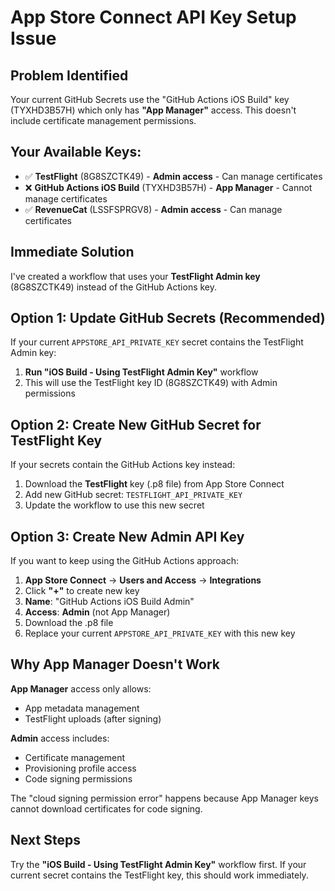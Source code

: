 # App Store Connect API Key Setup Issue

## Problem Identified
Your current GitHub Secrets use the "GitHub Actions iOS Build" key (TYXHD3B57H) which only has **"App Manager"** access. This doesn't include certificate management permissions.

## Your Available Keys:
- ✅ **TestFlight** (8G8SZCTK49) - **Admin access** - Can manage certificates
- ❌ **GitHub Actions iOS Build** (TYXHD3B57H) - **App Manager** - Cannot manage certificates  
- ✅ **RevenueCat** (LSSFSPRGV8) - **Admin access** - Can manage certificates

## Immediate Solution
I've created a workflow that uses your **TestFlight Admin key** (8G8SZCTK49) instead of the GitHub Actions key.

## Option 1: Update GitHub Secrets (Recommended)
If your current `APPSTORE_API_PRIVATE_KEY` secret contains the TestFlight Admin key:
1. **Run "iOS Build - Using TestFlight Admin Key"** workflow
2. This will use the TestFlight key ID (8G8SZCTK49) with Admin permissions

## Option 2: Create New GitHub Secret for TestFlight Key
If your secrets contain the GitHub Actions key instead:
1. Download the **TestFlight** key (.p8 file) from App Store Connect
2. Add new GitHub secret: `TESTFLIGHT_API_PRIVATE_KEY`
3. Update the workflow to use this new secret

## Option 3: Create New Admin API Key
If you want to keep using the GitHub Actions approach:
1. **App Store Connect** → **Users and Access** → **Integrations**
2. Click **"+"** to create new key
3. **Name**: "GitHub Actions iOS Build Admin"
4. **Access**: **Admin** (not App Manager)
5. Download the .p8 file
6. Replace your current `APPSTORE_API_PRIVATE_KEY` with this new key

## Why App Manager Doesn't Work
**App Manager** access only allows:
- App metadata management
- TestFlight uploads (after signing)

**Admin** access includes:
- Certificate management
- Provisioning profile access
- Code signing permissions

The "cloud signing permission error" happens because App Manager keys cannot download certificates for code signing.

## Next Steps
Try the **"iOS Build - Using TestFlight Admin Key"** workflow first. If your current secret contains the TestFlight key, this should work immediately.